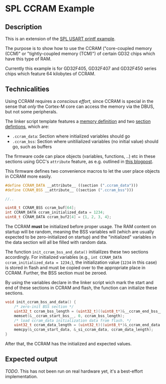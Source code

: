 # SPL CCRAM Example

## Description 

This is an extension of the [SPL USART printf example](../gd32-spl-usart).

The purpose is to show how to use the CCRAM ("core-coupled memory (CCM)" or "tightly-coupled memory (TCM)") of certain GD32 chips which have this type of RAM.

Currently this example is for GD32F405, GD32F407 and GD32F450 series chips which feature 64 kilobytes of CCRAM.

## Technicalities

Using CCRAM requires a *conscious effort*, since CCRAM is special in the sense that *only* the Cortex-M core can access the memory via the DBUS, but not some peripherals. 

The linker script template features a [memory definition](https://github.com/CommunityGD32Cores/gd32-pio-spl-package/blob/7ae775696fcef9646b86425af066122519c18563/platformio/ldscripts/tpl/linker.tpl#L18-L23) and two [section defintions](https://github.com/CommunityGD32Cores/gd32-pio-spl-package/blob/7ae775696fcef9646b86425af066122519c18563/platformio/ldscripts/tpl/linker.tpl#L132-L153), which are:
* `.ccram_data`: Section where initialized variables should go
* `.ccram_bss`: Section where unitilialized variables (no initial value) should go, such as buffers

The firmware code can place objects (variables, functions, ..) etc in these sections using GCC's `attribute` feature, as e.g. outlined in [this blogpost](https://mcuoneclipse.com/2012/11/01/defining-variables-at-absolute-addresses-with-gcc/).

This firmware defines two convenience macros to let the user place objects in CCRAM more easily.

```cpp
#define CCRAM_DATA __attribute__ ((section (".ccram_data")))
#define CCRAM_BSS __attribute__ ((section (".ccram_bss")))

//..

uint8_t CCRAM_BSS ccram_buf[64];
int CCRAM_DATA ccram_initialized_data = 1234;
uint8_t CCRAM_DATA ccram_buf2[4] = {1, 2, 3, 4};
```

The CCRAM **must** be initialized before proper usage. The RAM content on startup will be random, meaning the BSS variables will (which are usually expected to be zero-initialized on startup) and the "initialized" variables in the data section will all be filled with random data.

The function `init_ccram_bss_and_data()` initialilzes these two sections accordingly. For initialized variables (e.g., `int CCRAM_DATA ccram_initialized_data = 1234;`), the initialization value (`1234` in this case) is stored in flash and must be copied over to the appropriate place in CCRAM. Further, the BSS section must be zeroed.

By using the variables declare in the linker script wich mark the start and end of these sections in CCRAM and flash, the function can initialize these sections.

```cpp
void init_ccram_bss_and_data() {
    /* zero-init BSS section */
    uint32_t ccram_bss_length = (uint32_t)((uint8_t*)&__ccram_end_bss__ - (uint8_t*)&__ccram_start_bss__);
    memset(&__ccram_start_bss__, 0, ccram_bss_length);
    /* load ccram_data initialization data from flash. */
    uint32_t ccram_data_length = (uint32_t)((uint8_t*)&_ccram_end_data - (uint8_t*)&_ccram_start_data);;
    memcpy(&_ccram_start_data, &_si_ccram_data, ccram_data_length);
}
```

After that, the CCRAM has the initialized and expected values.

## Expected output

*TODO*. This has not been run on real hardware yet, it's a best-effort implementation.